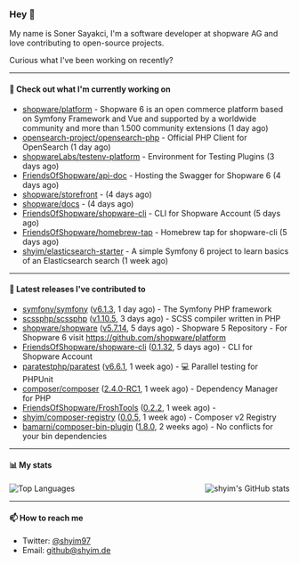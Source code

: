 ### Hey 👋

My name is Soner Sayakci, I'm a software developer at shopware AG and love contributing to open-source projects.

Curious what I've been working on recently?

---

#### 👷 Check out what I'm currently working on

- [shopware/platform](https://github.com/shopware/platform) - Shopware 6 is an open commerce platform based on Symfony Framework and Vue and supported by a worldwide community and more than 1.500 community extensions (1 day ago)
- [opensearch-project/opensearch-php](https://github.com/opensearch-project/opensearch-php) - Official PHP Client for OpenSearch (1 day ago)
- [shopwareLabs/testenv-platform](https://github.com/shopwareLabs/testenv-platform) - Environment for Testing Plugins (3 days ago)
- [FriendsOfShopware/api-doc](https://github.com/FriendsOfShopware/api-doc) - Hosting the Swagger for Shopware 6 (4 days ago)
- [shopware/storefront](https://github.com/shopware/storefront) -  (4 days ago)
- [shopware/docs](https://github.com/shopware/docs) -  (4 days ago)
- [FriendsOfShopware/shopware-cli](https://github.com/FriendsOfShopware/shopware-cli) - CLI for Shopware Account (5 days ago)
- [FriendsOfShopware/homebrew-tap](https://github.com/FriendsOfShopware/homebrew-tap) - Homebrew tap for shopware-cli (5 days ago)
- [shyim/elasticsearch-starter](https://github.com/shyim/elasticsearch-starter) - A simple Symfony 6 project to learn basics of an Elasticsearch search (1 week ago)

---

#### 🔭 Latest releases I've contributed to

- [symfony/symfony](https://github.com/symfony/symfony) ([v6.1.3](https://github.com/symfony/symfony/releases/tag/v6.1.3), 1 day ago) - The Symfony PHP framework
- [scssphp/scssphp](https://github.com/scssphp/scssphp) ([v1.10.5](https://github.com/scssphp/scssphp/releases/tag/v1.10.5), 3 days ago) - SCSS compiler written in PHP
- [shopware/shopware](https://github.com/shopware/shopware) ([v5.7.14](https://github.com/shopware/shopware/releases/tag/v5.7.14), 5 days ago) - Shopware 5 Repository - For Shopware 6 visit https://github.com/shopware/platform
- [FriendsOfShopware/shopware-cli](https://github.com/FriendsOfShopware/shopware-cli) ([0.1.32](https://github.com/FriendsOfShopware/shopware-cli/releases/tag/0.1.32), 5 days ago) - CLI for Shopware Account
- [paratestphp/paratest](https://github.com/paratestphp/paratest) ([v6.6.1](https://github.com/paratestphp/paratest/releases/tag/v6.6.1), 1 week ago) - :computer: Parallel testing for PHPUnit
- [composer/composer](https://github.com/composer/composer) ([2.4.0-RC1](https://github.com/composer/composer/releases/tag/2.4.0-RC1), 1 week ago) - Dependency Manager for PHP
- [FriendsOfShopware/FroshTools](https://github.com/FriendsOfShopware/FroshTools) ([0.2.2](https://github.com/FriendsOfShopware/FroshTools/releases/tag/0.2.2), 1 week ago) - 
- [shyim/composer-registry](https://github.com/shyim/composer-registry) ([0.0.5](https://github.com/shyim/composer-registry/releases/tag/0.0.5), 1 week ago) - Composer v2 Registry
- [bamarni/composer-bin-plugin](https://github.com/bamarni/composer-bin-plugin) ([1.8.0](https://github.com/bamarni/composer-bin-plugin/releases/tag/1.8.0), 2 weeks ago) - No conflicts for your bin dependencies

---

#### 📊 My stats

<img align="right" alt="shyim's GitHub stats" src="https://github-readme-stats.vercel.app/api?username=shyim&count_private=1&show_icons=true&" />

![Top Languages](https://github-readme-stats.vercel.app/api/top-langs/?username=shyim)

---

#### 📫 How to reach me

- Twitter: [@shyim97](https://twitter.com/shyim97)
- Email: [github@shyim.de](mailto://github@shyim.de)
